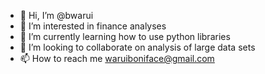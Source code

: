 - 👋 Hi, I’m @bwarui
- 👀 I’m interested in finance analyses
- 🌱 I’m currently learning how to use python libraries
- 💞️ I’m looking to collaborate on analysis of large data sets
- 📫 How to reach me waruiboniface@gmail.com

<!---
bwarui/bwarui is a ✨ special ✨ repository because its `README.md` (this file) appears on your GitHub profile.
You can click the Preview link to take a look at your changes.
--->
